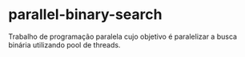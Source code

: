 # parallel-binary-search 
Trabalho de programação paralela cujo objetivo é paralelizar a busca binária utilizando pool de threads.
